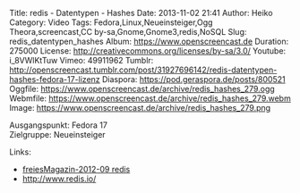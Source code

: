 Title: redis - Datentypen - Hashes
Date: 2013-11-02 21:41
Author: Heiko
Category: Video
Tags: Fedora,Linux,Neueinsteiger,Ogg Theora,screencast,CC by-sa,Gnome,Gnome3,redis,NoSQL
Slug: redis_datentypen_hashes
Album: https://www.openscreencast.de
Duration: 275000
License: http://creativecommons.org/licenses/by-sa/3.0/
Youtube: i_8VWlKtTuw
Vimeo: 49911962
Tumblr: http://openscreencast.tumblr.com/post/31927696142/redis-datentypen-hashes-fedora-17-lizenz
Diaspora: https://pod.geraspora.de/posts/800521
Oggfile: https://www.openscreencast.de/archive/redis_hashes_279.ogg
Webmfile: https://www.openscreencast.de/archive/redis_hashes_279.webm
Image: https://www.openscreencast.de/archive/redis_hashes_279.png

Ausgangspunkt: Fedora 17  
Zielgruppe: Neueinsteiger  

Links:

  * [freiesMagazin-2012-09 redis](http://www.freiesmagazin.de/mobil/freiesMagazin-2012-09.html#12_09_redis "Link zu freiesMagazin-2012-09" )
  * <http://www.redis.io/>

